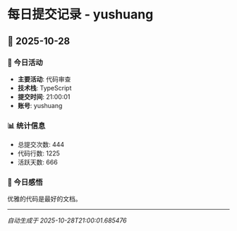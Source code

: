 # 每日提交记录 - yushuang

## 📅 2025-10-28

### 🎯 今日活动
- **主要活动**: 代码审查
- **技术栈**: TypeScript
- **提交时间**: 21:00:01
- **账号**: yushuang

### 📊 统计信息
- 总提交次数: 444
- 代码行数: 1225
- 活跃天数: 666

### 💭 今日感悟
优雅的代码是最好的文档。

---
*自动生成于 2025-10-28T21:00:01.685476*
